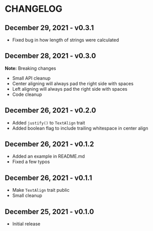 # CHANGELOG

## December 29, 2021 - v0.3.1

- Fixed bug in how length of strings were calculated

## December 28, 2021 - v0.3.0

**Note:** Breaking changes

- Small API cleanup
- Center aligning will always pad the right side with spaces
- Left aligning will always pad the right side with spaces
- Code cleanup

## December 26, 2021 - v0.2.0

- Added `justify()` to `TextAlign` trait
- Added boolean flag to include trailing whitespace in center align

## December 26, 2021 - v0.1.2

- Added an example in README.md
- Fixed a few typos

## December 26, 2021 - v0.1.1

- Make `TextAlign` trait public
- Small cleanup

## December 25, 2021 - v0.1.0

- Initial release
